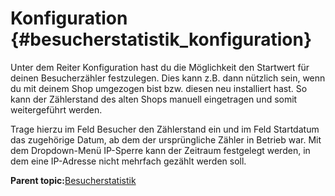 # Konfiguration {#besucherstatistik_konfiguration}

Unter dem Reiter Konfiguration hast du die Möglichkeit den Startwert für deinen Besucherzähler festzulegen. Dies kann z.B. dann nützlich sein, wenn du mit deinem Shop umgezogen bist bzw. diesen neu installiert hast. So kann der Zählerstand des alten Shops manuell eingetragen und somit weitergeführt werden.

Trage hierzu im Feld Besucher den Zählerstand ein und im Feld Startdatum das zugehörige Datum, ab dem der ursprüngliche Zähler in Betrieb war. Mit dem Dropdown-Menü IP-Sperre kann der Zeitraum festgelegt werden, in dem eine IP-Adresse nicht mehrfach gezählt werden soll.

**Parent topic:**[Besucherstatistik](15_1_Besucherstatistik.md)

